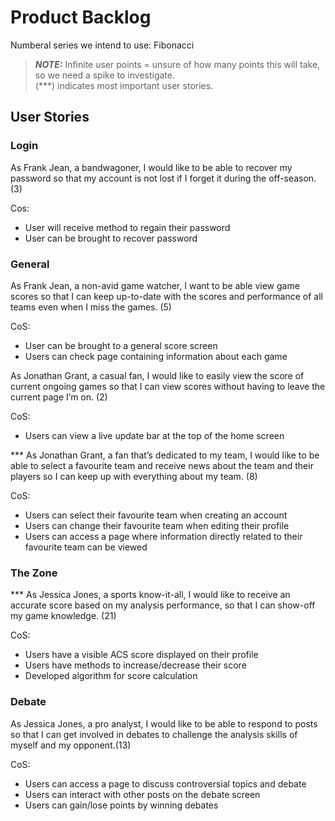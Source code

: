 # Product Backlog
Numberal series we intend to use: Fibonacci

> **_NOTE:_**  Infinite user points = unsure of how many points this will take, so we need a spike to investigate.<br>(\*\*\*) indicates most important user stories.

## User Stories
### Login
As Frank Jean, a bandwagoner, I would like to be able to recover my password so that my account is not lost if I forget it during the off-season. (3)

Cos:
- User will receive method to regain their password
- User can be brought to recover password

### General
As Frank Jean, a non-avid game watcher, I want to be able view game scores so that I can keep up-to-date with the scores and performance of all teams even when I miss the games. (5)

CoS:
- User can be brought to a general score screen 
- Users can check page containing information about each game

As Jonathan Grant, a casual fan, I would like to easily view the score of current ongoing games so that I can view scores without having to leave the current page I’m on. (2)

CoS:
- Users can view a live update bar at the top of the home screen


\*\*\* As Jonathan Grant, a fan that’s dedicated to my team, I would like to be able to select a favourite team and receive news about the team and their players so I can keep up with everything about my team. (8)

CoS:
- Users can select their favourite team when creating an account
- Users can change their favourite team when editing their profile
- Users can access a page where information directly related to their favourite team can be viewed

### The Zone
\*\*\* As Jessica Jones, a sports know-it-all, I would like to receive an accurate score based on my analysis performance, so that I can show-off my game knowledge. (21)

CoS:
- Users have a visible ACS score displayed on their profile
- Users have methods to increase/decrease their score
- Developed algorithm for score calculation

### Debate
As Jessica Jones, a pro analyst, I would like to be able to respond to posts so that I can get involved in debates to challenge the analysis skills of myself and my opponent.(13)

CoS:
- Users can access a page to discuss controversial topics and debate
- Users can interact with other posts on the debate screen
- Users can gain/lose points by winning debates
